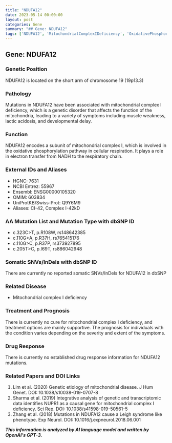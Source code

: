 ```yaml
---
title: "NDUFA12"
date: 2023-05-14 00:00:00
layout: post
categories: Gene
summary: "## Gene: NDUFA12"
tags: ['NDUFA12', 'MitochondrialComplexIDeficiency', 'OxidativePhosphorylation', 'GeneticMutation', 'RespiratoryChain', 'SupportiveTreatment', 'Prognosis', 'MitochondrialDisease']
---
```


## Gene: NDUFA12

### Genetic Position
NDUFA12 is located on the short arm of chromosome 19 (19p13.3)


### Pathology
Mutations in NDUFA12 have been associated with mitochondrial complex I deficiency, which is a genetic disorder that affects the function of the mitochondria, leading to a variety of symptoms including muscle weakness, lactic acidosis, and developmental delay.


### Function
NDUFA12 encodes a subunit of mitochondrial complex I, which is involved in the oxidative phosphorylation pathway in cellular respiration. It plays a role in electron transfer from NADH to the respiratory chain.


### External IDs and Aliases
- HGNC: 7631
- NCBI Entrez: 55967
- Ensembl: ENSG00000105320
- OMIM: 603834
- UniProtKB/Swiss-Prot: Q9Y6M9
- Aliases: CI-42, Complex I-42kD


### AA Mutation List and Mutation Type with dbSNP ID
- c.323C>T, p.R108W, rs148642385
- c.110G>A, p.R37H, rs765415176
- c.110G>C, p.R37P, rs373927895
- c.205T>C, p.I69T, rs886042948


### Somatic SNVs/InDels with dbSNP ID
There are currently no reported somatic SNVs/InDels for NDUFA12 in dbSNP


### Related Disease
- Mitochondrial complex I deficiency


### Treatment and Prognosis
There is currently no cure for mitochondrial complex I deficiency, and treatment options are mainly supportive. The prognosis for individuals with the condition varies depending on the severity and extent of the symptoms.


### Drug Response
There is currently no established drug response information for NDUFA12 mutations.


### Related Papers and DOI Links

1. Lim et al. (2020) Genetic etiology of mitochondrial disease. J Hum Genet. DOI: 10.1038/s10038-019-0707-8
2. Sharma et al. (2019) Integrative analysis of genetic and transcriptomic data identifies NUPR1 as a causal gene for mitochondrial complex I deficiency. Sci Rep. DOI: 10.1038/s41598-019-50561-5
3. Zhang et al. (2018) Mutations in NDUFA12 cause a Leigh syndrome like phenotype. Exp Neurol. DOI: 10.1016/j.expneurol.2018.06.001

**_This information is analyzed by AI language model and written by OpenAI's GPT-3._**